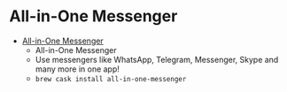 # All-in-One Messenger
- [All-in-One Messenger](https://allinone.im/)
  -  All-in-One Messenger
  - Use messengers like WhatsApp, Telegram, Messenger, Skype and many more in one app!
  - `brew cask install all-in-one-messenger`
